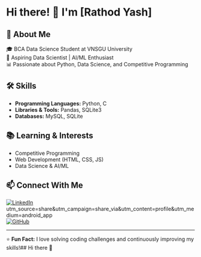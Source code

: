# Hi there! 👋 I'm [Rathod Yash]

## 🚀 About Me  
🎓 BCA Data Science Student at VNSGU University  
🎯 Aspiring Data Scientist | AI/ML Enthusiast  
📊 Passionate about Python, Data Science, and Competitive Programming  

## 🛠 Skills  
- **Programming Languages:** Python, C  
- **Libraries & Tools:** Pandas, SQLite3  
- **Databases:** MySQL, SQLite  


## 📚 Learning & Interests  
- Competitive Programming  
- Web Development (HTML, CSS, JS)  
- Data Science & AI/ML  

## 📫 Connect With Me  
[![LinkedIn](https://img.shields.io/badge/LinkedIn-Connect-blue?logo=linkedin)](https://www.linkedin.com/in/rathod-yash-b2b165353?)
utm_source=share&utm_campaign=share_via&utm_content=profile&utm_medium=android_app  
[![GitHub](https://img.shields.io/badge/GitHub-Follow-black?logo=github)](https://github.com/your-github-username)  

---

⭐ **Fun Fact:** I love solving coding challenges and continuously improving my skills!## Hi there 👋

<!--
**YashRathod-007/YashRathod-007** is a ✨ _special_ ✨ repository because its `README.md` (this file) appears on your GitHub profile.

Here are some ideas to get you started:

- 🔭 I’m currently working on ...
- 🌱 I’m currently learning ...
- 👯 I’m looking to collaborate on ...
- 🤔 I’m looking for help with ...
- 💬 Ask me about ...
- 📫 How to reach me: ...
- 😄 Pronouns: ...
- ⚡ Fun fact: ...
-->
